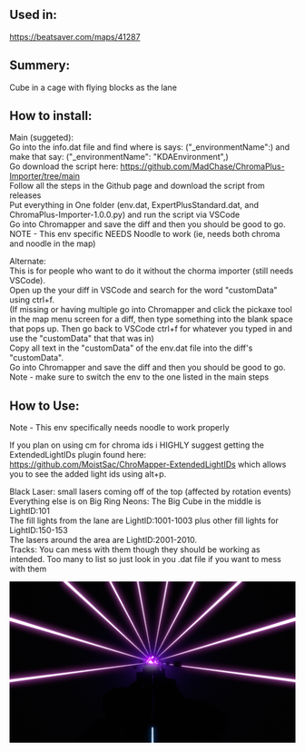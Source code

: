 ## Used in:  
https://beatsaver.com/maps/41287 

## Summery:  
Cube in a cage with flying blocks as the lane

## How to install:  
Main (suggeted):    
Go into the info.dat file and find where is says: ("_environmentName":) and make that say: ("_environmentName": "KDAEnvironment",)  
Go download the script here: https://github.com/MadChase/ChromaPlus-Importer/tree/main  
Follow all the steps in the Github page and download the script from releases  
Put everything in One folder (env.dat, ExpertPlusStandard.dat, and ChromaPlus-Importer-1.0.0.py) and run the script via VSCode   
Go into Chromapper and save the diff and then you should be good to go.
NOTE - This env specific NEEDS Noodle to work (ie, needs both chroma and noodle in the map)   

Alternate:    
This is for people who want to do it without the chorma importer (still needs VSCode).    
Open up the your diff in VSCode and search for the word "customData" using ctrl+f.   
(If missing or having multiple go into Chromapper and click the pickaxe tool in the map menu screen for a diff, then type something into the blank space that pops up. Then go back to VSCode ctrl+f for whatever you typed in and use the "customData" that that was in)    
Copy all text in the "customData" of the env.dat file into the diff's "customData".    
Go into Chromapper and save the diff and then you should be good to go.      
Note - make sure to switch the env to the one listed in the main steps


## How to Use:  
Note - This env specifically needs noodle to work properly    

If you plan on using cm for chroma ids i HIGHLY suggest getting the ExtendedLightIDs plugin found here: https://github.com/MoistSac/ChroMapper-ExtendedLightIDs which allows you to see the added light ids using alt+p.  

Black Laser: small lasers coming off of the top (affected by rotation events)  
Everything else is on Big Ring Neons: 
The Big Cube in the middle is LightID:101  
The fill lights from the lane are LightID:1001-1003 plus other fill lights for LightID:150-153  
The lasers around the area are LightID:2001-2010.  
Tracks: You can mess with them though they should be working as intended. Too many to list so just look in you .dat file if you want to mess with them   


![Alt text](PIC.png)
